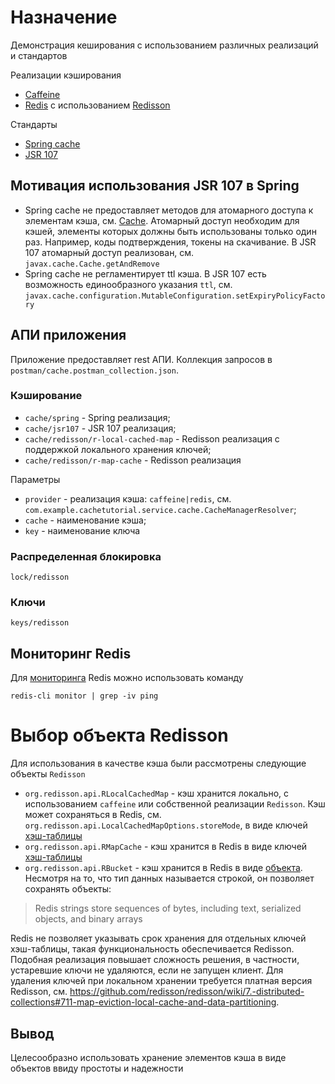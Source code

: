 # Назначение
Демонстрация кеширования с использованием различных реализаций и стандартов

Реализации кэширования
* [Caffeine](https://github.com/ben-manes/caffeine)
* [Redis](https://redis.io/) с использованием [Redisson](https://redisson.org/)

Стандарты
* [Spring cache](https://docs.spring.io/spring-framework/docs/3.2.x/spring-framework-reference/html/cache.html)
* [JSR 107](https://www.javadoc.io/doc/javax.cache/cache-api/1.0.0/javax/cache/package-summary.html)

## Мотивация использования JSR 107 в Spring
* Spring cache не предоставляет методов для атомарного доступа к элементам кэша, см. [Cache](org.springframework.cache.Cache).
Атомарный доступ необходим для кэшей, элементы которых должны быть использованы только один раз. Например, коды подтверждения, токены на скачивание.
В JSR 107 атомарный доступ реализован, см. `javax.cache.Cache.getAndRemove`
* Spring cache не регламентирует ttl кэша. В JSR 107 есть возможность единообразного указания `ttl`, см. `javax.cache.configuration.MutableConfiguration.setExpiryPolicyFactory`

## АПИ приложения
Приложение предоставляет rest АПИ. 
Коллекция запросов в `postman/cache.postman_collection.json`.

### Кэширование
* `cache/spring` - Spring реализация;
* `cache/jsr107` - JSR 107 реализация;
* `cache/redisson/r-local-cached-map` - Redisson реализация с поддержкой локального хранения ключей;
* `cache/redisson/r-map-cache` - Redisson реализация

Параметры
* `provider` - реализация кэша: `caffeine|redis`, см. `com.example.cachetutorial.service.cache.CacheManagerResolver`;
* `cache` - наименование кэша;
* `key` - наименование ключа

### Распределенная блокировка
`lock/redisson`

### Ключи 
`keys/redisson`

## Мониторинг Redis
Для [мониторинга](https://redis.io/commands/monitor/) Redis можно использовать команду
```shell
redis-cli monitor | grep -iv ping
```

# Выбор объекта Redisson
Для использования в качестве кэша были рассмотрены следующие объекты `Redisson`
* `org.redisson.api.RLocalCachedMap` - кэш хранится локально, с использованием `caffeine` или собственной реализации `Redisson`. 
  Кэш может сохраняться в Redis, см. `org.redisson.api.LocalCachedMapOptions.storeMode`, в виде ключей [хэш-таблицы](https://redis.io/docs/data-types/hashes/)
* `org.redisson.api.RMapCache` - кэш хранится в Redis в виде ключей [хэш-таблицы](https://redis.io/docs/data-types/hashes/)
* `org.redisson.api.RBucket` - кэш хранится в Redis в виде [объекта](https://redis.io/docs/data-types/strings/). 
  Несмотря на то, что тип данных называется строкой, он позволяет сохранять объекты:
> Redis strings store sequences of bytes, including text, serialized objects, and binary arrays

Redis не позволяет указывать срок хранения для отдельных ключей хэш-таблицы, такая функциональность обеспечивается Redisson.
Подобная реализация повышает сложность решения, в частности, устаревшие ключи не удаляются, если не запущен клиент.
Для удаления ключей при локальном хранении требуется платная версия Redisson, 
см. https://github.com/redisson/redisson/wiki/7.-distributed-collections#711-map-eviction-local-cache-and-data-partitioning.

## Вывод
Целесообразно использовать хранение элементов кэша в виде объектов ввиду простоты и надежности